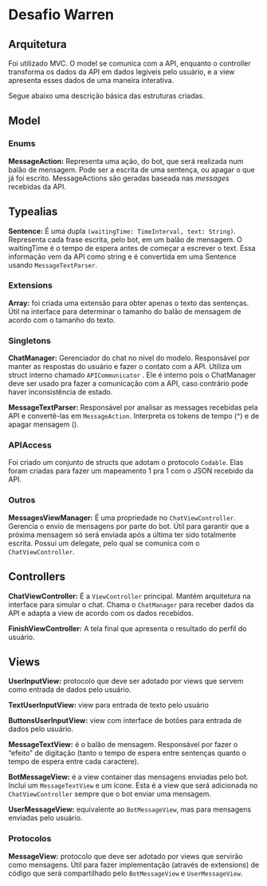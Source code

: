 # Desafio Warren
## Arquitetura
Foi utilizado MVC. O model se comunica com a API, enquanto o controller transforma os dados da API em dados legíveis pelo usuário, e a view apresenta esses dados de uma maneira interativa.

Segue abaixo uma descrição básica das estruturas criadas.

## Model
### Enums

**MessageAction:** Representa uma ação, do bot, que será realizada num balão de mensagem. Pode ser a escrita de uma sentença, ou apagar o que já foi escrito. MessageActions são geradas baseada nas *messages* recebidas da API.

## Typealias
**Sentence:** É uma dupla `(waitingTime: TimeInterval, text: String)`. Representa cada frase escrita, pelo bot, em um balão de mensagem. O waitingTime é o tempo de espera antes de começar a escrever o text. Essa informação vem da API como string e é convertida em uma Sentence usando `MessageTextParser`.

### Extensions
**Array<MessageAction>:** foi criada uma extensão para obter apenas o texto das sentenças. Útil na interface para determinar o tamanho do balão de mensagem de acordo com o tamanho do texto.

### Singletons
**ChatManager:** Gerenciador do chat no nível do modelo. Responsável por manter as respostas do usuário e fazer o contato com a API. Utiliza um struct interno chamado `APICommunicator` . Ele é interno pois o ChatManager deve ser usado pra fazer a comunicação com a API, caso contrário pode haver inconsistência de estado.

**MessageTextParser:** Responsável por analisar as messages recebidas pela API e convertê-las em `MessageAction`. Interpreta os tokens de tempo (^) e de apagar mensagem (<erase>).

### APIAccess
Foi criado um conjunto de structs que adotam o protocolo `Codable`. Elas foram criadas para fazer um mapeamento 1 pra 1 com o JSON recebido da API.

### Outros
**MessagesViewManager:** É uma propriedade no `ChatViewController`. Gerencia o envio de mensagens por parte do bot. Útil para garantir que a próxima mensagem só será enviada após a última ter sido totalmente escrita. Possui um delegate, pelo qual se comunica com o `ChatViewController`.

## Controllers
**ChatViewController:** É a `ViewController` principal. Mantém arquitetura na interface para simular o chat. Chama o `ChatManager` para receber dados da API e adapta a view de acordo com os dados recebidos.

**FinishViewController:** A tela final que apresenta o resultado do perfil do usuário.

## Views
**UserInputView:** protocolo que deve ser adotado por views que servem como entrada de dados pelo usuário.

**TextUserInputView:** view para entrada de texto pelo usuário

**ButtonsUserInputView:** view com interface de botões para entrada de dados pelo usuário.

**MessageTextView:** é o balão de mensagem. Responsável por fazer o “efeito” de digitação (tanto o tempo de espera entre sentenças quanto o tempo de espera entre cada caractere).

**BotMessageView:** é a view container das mensagens enviadas pelo bot. Inclui um `MessageTextView` e um ícone. Esta é a view que será adicionada no `ChatViewController` sempre que o bot enviar uma mensagem.

**UserMessageView:** equivalente ao `BotMessageView`, mas para mensagens enviadas pelo usuário.

### Protocolos
**MessageView:** protocolo que deve ser adotado por views que servirão como mensagens. Útil para fazer implementação (através de extensions) de código que será compartilhado pelo `BotMessageView` e `UserMessageView`.

